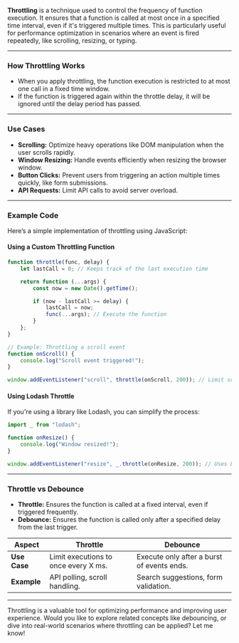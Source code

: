 **Throttling** is a technique used to control the frequency of function execution. It ensures that a function is called at most once in a specified time interval, even if it's triggered multiple times. This is particularly useful for performance optimization in scenarios where an event is fired repeatedly, like scrolling, resizing, or typing.

---

### **How Throttling Works**
- When you apply throttling, the function execution is restricted to at most one call in a fixed time window.
- If the function is triggered again within the throttle delay, it will be ignored until the delay period has passed.

---

### **Use Cases**
- **Scrolling:** Optimize heavy operations like DOM manipulation when the user scrolls rapidly.
- **Window Resizing:** Handle events efficiently when resizing the browser window.
- **Button Clicks:** Prevent users from triggering an action multiple times quickly, like form submissions.
- **API Requests:** Limit API calls to avoid server overload.

---

### **Example Code**
Here’s a simple implementation of throttling using JavaScript:

#### **Using a Custom Throttling Function**
```javascript
function throttle(func, delay) {
    let lastCall = 0; // Keeps track of the last execution time

    return function (...args) {
        const now = new Date().getTime();

        if (now - lastCall >= delay) {
            lastCall = now;
            func(...args); // Execute the function
        }
    };
}

// Example: Throttling a scroll event
function onScroll() {
    console.log("Scroll event triggered!");
}

window.addEventListener("scroll", throttle(onScroll, 200)); // Limit scroll event to once every 200ms
```

#### **Using Lodash Throttle**
If you're using a library like Lodash, you can simplify the process:
```javascript
import _ from "lodash";

function onResize() {
    console.log("Window resized!");
}

window.addEventListener("resize", _.throttle(onResize, 200)); // Uses Lodash's throttle function
```

---

### **Throttle vs Debounce**
- **Throttle:** Ensures the function is called at a fixed interval, even if triggered frequently.
- **Debounce:** Ensures the function is called only after a specified delay from the last trigger.

| **Aspect**    | **Throttle**                                 | **Debounce**                              |
|---------------|----------------------------------------------|-------------------------------------------|
| **Use Case**  | Limit executions to once every X ms.          | Execute only after a burst of events ends.|
| **Example**   | API polling, scroll handling.                 | Search suggestions, form validation.      |

---

Throttling is a valuable tool for optimizing performance and improving user experience. Would you like to explore related concepts like debouncing, or dive into real-world scenarios where throttling can be applied? Let me know!
